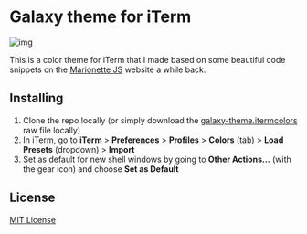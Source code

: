 # Galaxy theme for iTerm

![img](https://s3.amazonaws.com/f.cl.ly/items/3p03270d3z2I1l2c0T3O/Image%202015-01-07%20at%202.30.42%20PM.png)

This is a color theme for iTerm that I made based on some beautiful code snippets on the [Marionette JS](http://marionettejs.com/) website a while back.

## Installing

1. Clone the repo locally (or simply download the [galaxy-theme.itermcolors](https://raw.githubusercontent.com/jglovier/galaxy-theme-iterm/master/galaxy-theme.itermcolors) raw file locally)
2. In iTerm, go to **iTerm** > **Preferences** > **Profiles** > **Colors** (tab) > **Load Presets** (dropdown) > **Import**
3. Set as default for new shell windows by going to **Other Actions...** (with the gear icon) and choose **Set as Default**

## License

[MIT License](LICENSE.txt)